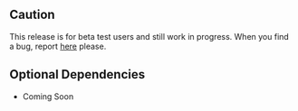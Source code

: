 ## Caution

This release is for beta test users and still work in progress. When you find a bug, report [here](https://github.com/HostaPlantain/Flora/issues/new) please.

## Optional Dependencies

+ Coming Soon
